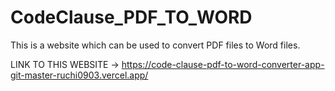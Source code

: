 # CodeClause_PDF_TO_WORD
This is a website which can be used to convert PDF files to Word files.

LINK TO THIS WEBSITE -> https://code-clause-pdf-to-word-converter-app-git-master-ruchi0903.vercel.app/
